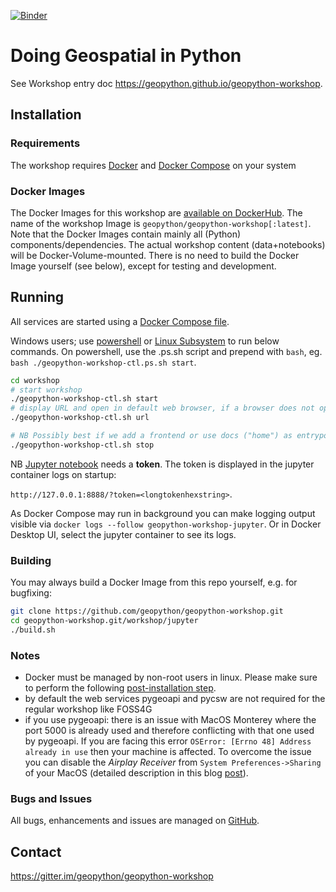 [![Binder](https://mybinder.org/badge_logo.svg)](https://mybinder.org/v2/gh/geopython/geopython-workshop/master?labpath=workshop%2Fjupyter%2Fcontent%2Fnotebooks%2F01-introduction.ipynb)

# Doing Geospatial in Python

See Workshop entry doc https://geopython.github.io/geopython-workshop.

## Installation

### Requirements

The workshop requires [Docker](https://docker.com)
and [Docker Compose](https://docs.docker.com/compose/) on your system

### Docker Images

The Docker Images for this workshop are [available on DockerHub](https://hub.docker.com/r/geopython/geopython-workshop).
The name of the workshop Image is `geopython/geopython-workshop[:latest]`.
Note that the Docker Images contain mainly all (Python) components/dependencies. The actual workshop content (data+notebooks) will be
Docker-Volume-mounted. There is no need to build the Docker Image yourself (see below), except for testing and development.

## Running

All services are started using a [Docker Compose file](https://github.com/geopython/geopython-workshop/blob/master/workshop/docker-compose.yml).

Windows users; use [powershell](https://en.wikipedia.org/wiki/PowerShell) or [Linux Subsystem](https://en.wikipedia.org/wiki/Windows_Subsystem_for_Linux) to run below commands. On powershell, use the .ps.sh script and prepend with `bash`, eg. `bash ./geopython-workshop-ctl.ps.sh start`.

```bash
cd workshop
# start workshop
./geopython-workshop-ctl.sh start
# display URL and open in default web browser, if a browser does not open, then copy the url from the command output to your browser.
./geopython-workshop-ctl.sh url

# NB Possibly best if we add a frontend or use docs ("home") as entrypoint
./geopython-workshop-ctl.sh stop
```

NB [Jupyter notebook](https://en.wikipedia.org/wiki/Project_Jupyter) needs a **token**. The token is displayed in the jupyter container logs on startup:

`http://127.0.0.1:8888/?token=<longtokenhexstring>`.

As Docker Compose may run in background you can make logging
output visible via `docker logs --follow geopython-workshop-jupyter`. Or 
in Docker Desktop UI, select the jupyter container to see its logs.
 
### Building

You may always build a Docker Image from this repo yourself, e.g. for bugfixing:

```bash
git clone https://github.com/geopython/geopython-workshop.git
cd geopython-workshop.git/workshop/jupyter
./build.sh
```

### Notes

- Docker must be managed by non-root users in linux. Please make sure to perform the following [post-installation step](https://docs.docker.com/engine/install/linux-postinstall/#manage-docker-as-a-non-root-user).
- by default the web services pygeoapi and pycsw are not required for the regular workshop like FOSS4G
- if you use pygeoapi: there is an issue with MacOS Monterey where the port 5000 is already used and therefore conflicting with that one used by pygeoapi. If you are facing this error `OSError: [Errno 48] Address already in use` then your machine is affected. To overcome the issue you can disable the *Airplay Receiver* from `System Preferences->Sharing` of your MacOS (detailed description in this blog [post](https://progressstory.com/tech/port-5000-already-in-use-macos-monterey-issue/)).

### Bugs and Issues

All bugs, enhancements and issues are managed
on [GitHub](https://github.com/geopython/geopython-workshop/issues).

## Contact

https://gitter.im/geopython/geopython-workshop
